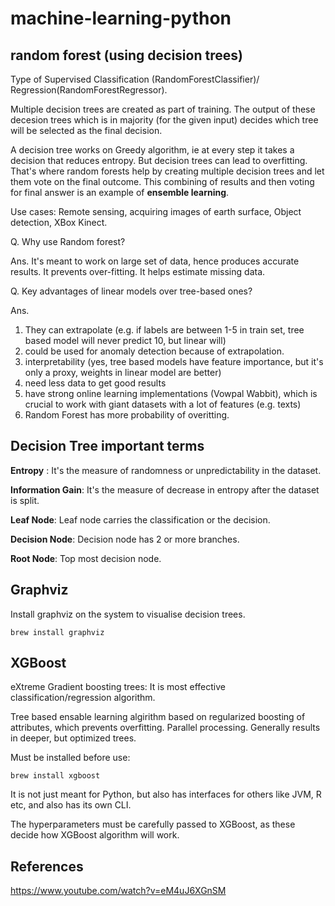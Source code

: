 # machine-learning-python

## random forest (using decision trees)

Type of Supervised Classification (RandomForestClassifier)/ Regression(RandomForestRegressor).

Multiple decision trees are created as part of training. The output of these decesion trees which is in majority (for the given input) decides which tree will be selected as the final decision.

A decision tree works on Greedy algorithm, ie at every step it takes a decision that reduces entropy. But decision trees can lead to overfitting. That's where random forests help by creating multiple decision trees and let them vote on the final outcome. This combining of results and then voting for final answer is an example of **ensemble learning**.

Use cases: Remote sensing, acquiring images of earth surface, Object detection, XBox Kinect.

Q. Why use Random forest? 

Ans. It's meant to work on large set of data, hence produces accurate results. It prevents over-fitting. It helps estimate missing data.


Q. Key advantages of linear models over tree-based ones? 

Ans. 
1. They can extrapolate (e.g. if labels are between 1-5 in train set, tree based model will never predict 10, but linear will)
2. could be used for anomaly detection because of extrapolation.
3. interpretability (yes, tree based models have feature importance, but it's only a proxy, weights in linear model are better)
4. need less data to get good results
5. have strong online learning implementations (Vowpal Wabbit), which is crucial to work with giant datasets with a lot of features (e.g. texts)
6. Random Forest has more probability of overitting.

## Decision Tree important terms
**Entropy** : It's the measure of randomness or unpredictability in the dataset.

**Information Gain**: It's the measure of decrease in entropy after the dataset is split.

**Leaf Node**: Leaf node carries the classification or the decision.

**Decision Node**: Decision node has 2 or more branches.

**Root Node**: Top most decision node.

## Graphviz
Install graphviz on the system to visualise decision trees.
```
brew install graphviz
```

## XGBoost

eXtreme Gradient boosting trees: It is most effective classification/regression algorithm.

Tree based ensable learning algirithm based on regularized boosting of attributes, which prevents overfitting. Parallel processing. Generally results in deeper, but optimized trees.

Must be installed before use:
```
brew install xgboost
```
It is not just meant for Python, but also has interfaces for others like JVM, R etc, and also has its own CLI.

The hyperparameters must be carefully passed to XGBoost, as these decide how XGBoost algorithm will work. 

## References
https://www.youtube.com/watch?v=eM4uJ6XGnSM

